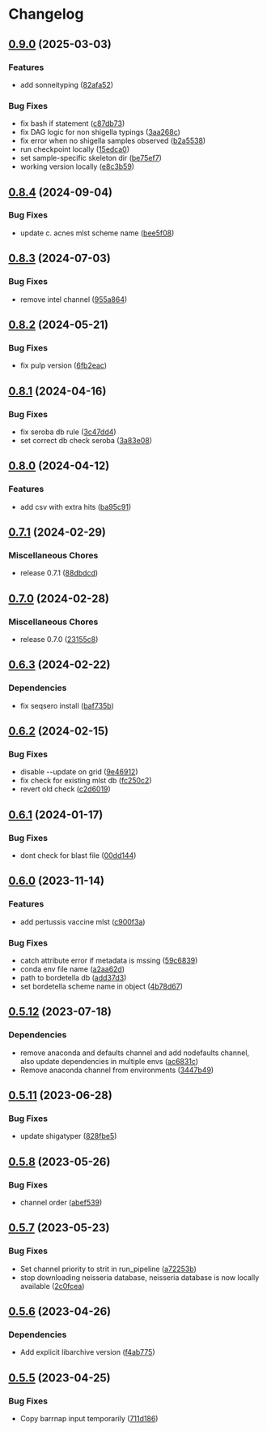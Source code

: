 # Changelog

## [0.9.0](https://github.com/RIVM-bioinformatics/juno-typing/compare/v0.8.6...v0.9.0) (2025-03-03)


### Features

* add sonneityping ([82afa52](https://github.com/RIVM-bioinformatics/juno-typing/commit/82afa521ce553d1dd8c451fbbe4fc1d335e0be7a))


### Bug Fixes

* fix bash if statement ([c87db73](https://github.com/RIVM-bioinformatics/juno-typing/commit/c87db73c208510940543f2e83bb5e684d2d36c7d))
* fix DAG logic for non shigella typings ([3aa268c](https://github.com/RIVM-bioinformatics/juno-typing/commit/3aa268ca8b4a2c6670e7527ed8ff051b28b15317))
* fix error when no shigella samples observed ([b2a5538](https://github.com/RIVM-bioinformatics/juno-typing/commit/b2a55389109613a6f98145958f84edddfbbae00f))
* run checkpoint locally ([15edca0](https://github.com/RIVM-bioinformatics/juno-typing/commit/15edca0f6fe10a3e0c0cdeae85e8765d71f90c8a))
* set sample-specific skeleton dir ([be75ef7](https://github.com/RIVM-bioinformatics/juno-typing/commit/be75ef7c35258d72e2fc9d36d0baaf1788afb28b))
* working version locally ([e8c3b59](https://github.com/RIVM-bioinformatics/juno-typing/commit/e8c3b592b38655555c866c6a7d5449c3e3a207de))

## [0.8.4](https://github.com/RIVM-bioinformatics/juno-typing/compare/v0.8.3...v0.8.4) (2024-09-04)


### Bug Fixes

* update c. acnes mlst scheme name ([bee5f08](https://github.com/RIVM-bioinformatics/juno-typing/commit/bee5f08105dadcdd84d494ac8ffda9fefde0d66e))

## [0.8.3](https://github.com/RIVM-bioinformatics/juno-typing/compare/v0.8.2...v0.8.3) (2024-07-03)


### Bug Fixes

* remove intel channel ([955a864](https://github.com/RIVM-bioinformatics/juno-typing/commit/955a864a032c4a9e6a6b00d180dd94a12c07e8ba))

## [0.8.2](https://github.com/RIVM-bioinformatics/juno-typing/compare/v0.8.1...v0.8.2) (2024-05-21)


### Bug Fixes

* fix pulp version ([6fb2eac](https://github.com/RIVM-bioinformatics/juno-typing/commit/6fb2eaccd2d086c2490eb69655f679bd1af21477))

## [0.8.1](https://github.com/RIVM-bioinformatics/juno-typing/compare/v0.8.0...v0.8.1) (2024-04-16)


### Bug Fixes

* fix seroba db rule ([3c47dd4](https://github.com/RIVM-bioinformatics/juno-typing/commit/3c47dd444032564d0a405da7a6fd5c3f8f3e8b66))
* set correct db check seroba ([3a83e08](https://github.com/RIVM-bioinformatics/juno-typing/commit/3a83e08aad4a2f197811cb9548c2b83f546db7c2))

## [0.8.0](https://github.com/RIVM-bioinformatics/juno-typing/compare/v0.7.1...v0.8.0) (2024-04-12)


### Features

* add csv with extra hits ([ba95c91](https://github.com/RIVM-bioinformatics/juno-typing/commit/ba95c913cade2a7f3e191185e76896699395a6f5))

## [0.7.1](https://github.com/RIVM-bioinformatics/juno-typing/compare/v0.7.0...v0.7.1) (2024-02-29)


### Miscellaneous Chores

* release 0.7.1 ([88dbdcd](https://github.com/RIVM-bioinformatics/juno-typing/commit/88dbdcd0967ba1554bc89014e1d4890a3e7d691b))

## [0.7.0](https://github.com/RIVM-bioinformatics/juno-typing/compare/v0.6.3...v0.7.0) (2024-02-28)


### Miscellaneous Chores

* release 0.7.0 ([23155c8](https://github.com/RIVM-bioinformatics/juno-typing/commit/23155c84a4dd2be91bc6c872c615c41a7b0be102))

## [0.6.3](https://github.com/RIVM-bioinformatics/juno-typing/compare/v0.6.2...v0.6.3) (2024-02-22)


### Dependencies

* fix seqsero install ([baf735b](https://github.com/RIVM-bioinformatics/juno-typing/commit/baf735b4c1f6b43b4a4acf2077302a319fadc578))

## [0.6.2](https://github.com/RIVM-bioinformatics/juno-typing/compare/v0.6.1...v0.6.2) (2024-02-15)


### Bug Fixes

* disable --update on grid ([9e46912](https://github.com/RIVM-bioinformatics/juno-typing/commit/9e469124eaebefbf3ce36e1e0660fc1eb3c0eb63))
* fix check for existing mlst db ([fc250c2](https://github.com/RIVM-bioinformatics/juno-typing/commit/fc250c2f7e8b880a1bfeb14f45d302afcfd83af3))
* revert old check ([c2d6019](https://github.com/RIVM-bioinformatics/juno-typing/commit/c2d601928bc22f634c0f2ca90ed920e315664da2))

## [0.6.1](https://github.com/RIVM-bioinformatics/juno-typing/compare/v0.6.0...v0.6.1) (2024-01-17)


### Bug Fixes

* dont check for blast file ([00dd144](https://github.com/RIVM-bioinformatics/juno-typing/commit/00dd144e444fee61eefdb978ad60a8b9a5aa9530))

## [0.6.0](https://github.com/RIVM-bioinformatics/juno-typing/compare/v0.5.12...v0.6.0) (2023-11-14)


### Features

* add pertussis vaccine mlst ([c900f3a](https://github.com/RIVM-bioinformatics/juno-typing/commit/c900f3a3d58a43137fcab237884cdc247e369b3d))


### Bug Fixes

* catch attribute error if metadata is mssing ([59c6839](https://github.com/RIVM-bioinformatics/juno-typing/commit/59c6839bf339713f035915b23d05347ed012cd80))
* conda env file name ([a2aa62d](https://github.com/RIVM-bioinformatics/juno-typing/commit/a2aa62d56b9ac39feb927aef0ece3d28a7a536dc))
* path to bordetella db ([add37d3](https://github.com/RIVM-bioinformatics/juno-typing/commit/add37d3c485e5e20585dbd9b661d30cbd80e14c4))
* set bordetella scheme name in object ([4b78d67](https://github.com/RIVM-bioinformatics/juno-typing/commit/4b78d6746ee24058350f706864858ab6cb5bd491))

## [0.5.12](https://github.com/RIVM-bioinformatics/juno-typing/compare/v0.5.11...v0.5.12) (2023-07-18)


### Dependencies

* remove anaconda and defaults channel and add nodefaults channel, also update dependencies in multiple envs ([ac6831c](https://github.com/RIVM-bioinformatics/juno-typing/commit/ac6831cc153f8333aa14f868b382d850c312d74e))
* Remove anaconda channel from environments ([3447b49](https://github.com/RIVM-bioinformatics/juno-typing/commit/3447b49faa46f350d9256bf4eaa561edba278a7e))

## [0.5.11](https://github.com/RIVM-bioinformatics/juno-typing/compare/v0.5.10...v0.5.11) (2023-06-28)


### Bug Fixes

* update shigatyper ([828fbe5](https://github.com/RIVM-bioinformatics/juno-typing/commit/828fbe5f70d03d83f9d488229253e6fdcc04ba0e))

## [0.5.8](https://github.com/RIVM-bioinformatics/juno-typing/compare/v0.5.7...v0.5.8) (2023-05-26)


### Bug Fixes

* channel order ([abef539](https://github.com/RIVM-bioinformatics/juno-typing/commit/abef53977abef671f1acb2640404a78dbd3e0878))

## [0.5.7](https://github.com/RIVM-bioinformatics/juno-typing/compare/v0.5.6...v0.5.7) (2023-05-23)


### Bug Fixes

* Set channel priority to strit in run_pipeline ([a72253b](https://github.com/RIVM-bioinformatics/juno-typing/commit/a72253be6735f9afacdcdddc1bb683d7fc699c5b))
* stop downloading neisseria database, neisseria database is now locally available ([2c0fcea](https://github.com/RIVM-bioinformatics/juno-typing/commit/2c0fcea6416129391a546ff2fac4488335c0c780))

## [0.5.6](https://github.com/RIVM-bioinformatics/juno-typing/compare/v0.5.5...v0.5.6) (2023-04-26)


### Dependencies

* Add explicit libarchive version ([f4ab775](https://github.com/RIVM-bioinformatics/juno-typing/commit/f4ab7755cc8f73b9943781fb9feeb1cb29b6c449))

## [0.5.5](https://github.com/RIVM-bioinformatics/juno-typing/compare/v0.5.4...v0.5.5) (2023-04-25)


### Bug Fixes

* Copy barrnap input temporarily ([711d186](https://github.com/RIVM-bioinformatics/juno-typing/commit/711d1862a7423bba0bd0602d911a3f8259919629))
